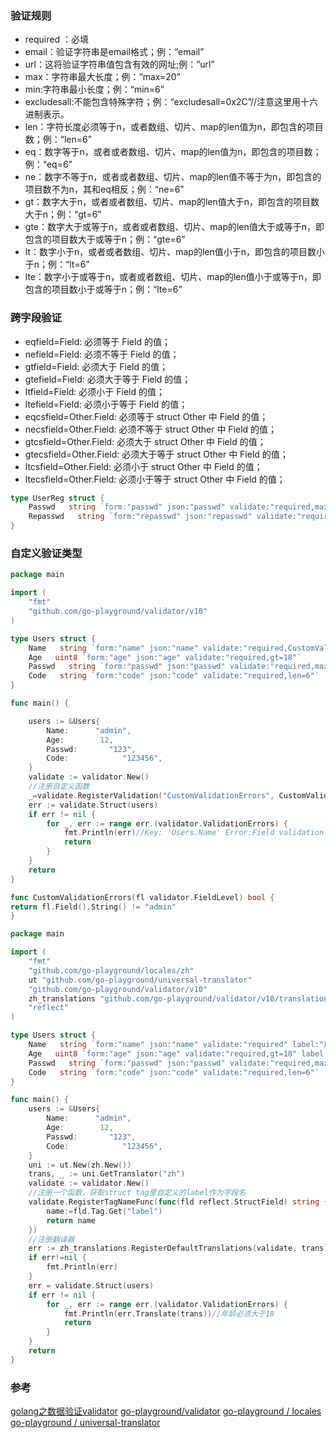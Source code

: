 ### 验证规则

- required ：必填
- email：验证字符串是email格式；例：“email”
- url：这将验证字符串值包含有效的网址;例：“url”
- max：字符串最大长度；例：“max=20”
- min:字符串最小长度；例：“min=6”
- excludesall:不能包含特殊字符；例：“excludesall=0x2C”//注意这里用十六进制表示。
- len：字符长度必须等于n，或者数组、切片、map的len值为n，即包含的项目数；例：“len=6”
- eq：数字等于n，或者或者数组、切片、map的len值为n，即包含的项目数；例：“eq=6”
- ne：数字不等于n，或者或者数组、切片、map的len值不等于为n，即包含的项目数不为n，其和eq相反；例：“ne=6”
- gt：数字大于n，或者或者数组、切片、map的len值大于n，即包含的项目数大于n；例：“gt=6”
- gte：数字大于或等于n，或者或者数组、切片、map的len值大于或等于n，即包含的项目数大于或等于n；例：“gte=6”
- lt：数字小于n，或者或者数组、切片、map的len值小于n，即包含的项目数小于n；例：“lt=6”
- lte：数字小于或等于n，或者或者数组、切片、map的len值小于或等于n，即包含的项目数小于或等于n；例：“lte=6”

### 跨字段验证

- eqfield=Field: 必须等于 Field 的值；
- nefield=Field: 必须不等于 Field 的值；
- gtfield=Field: 必须大于 Field 的值；
- gtefield=Field: 必须大于等于 Field 的值；
- ltfield=Field: 必须小于 Field 的值；
- ltefield=Field: 必须小于等于 Field 的值；
- eqcsfield=Other.Field: 必须等于 struct Other 中 Field 的值；
- necsfield=Other.Field: 必须不等于 struct Other 中 Field 的值；
- gtcsfield=Other.Field: 必须大于 struct Other 中 Field 的值；
- gtecsfield=Other.Field: 必须大于等于 struct Other 中 Field 的值；
- ltcsfield=Other.Field: 必须小于 struct Other 中 Field 的值；
- ltecsfield=Other.Field: 必须小于等于 struct Other 中 Field 的值；

```go
type UserReg struct {
    Passwd   string `form:"passwd" json:"passwd" validate:"required,max=20,min=6"`
    Repasswd   string `form:"repasswd" json:"repasswd" validate:"required,max=20,min=6,eqfield=Passwd"`
}

```

### 自定义验证类型
```go
package main

import (
    "fmt"
    "github.com/go-playground/validator/v10"
)

type Users struct {
    Name   string `form:"name" json:"name" validate:"required,CustomValidationErrors"`//包含自定义函数
    Age   uint8 `form:"age" json:"age" validate:"required,gt=18"`
    Passwd   string `form:"passwd" json:"passwd" validate:"required,max=20,min=6"`
    Code   string `form:"code" json:"code" validate:"required,len=6"`
}

func main() {

    users := &Users{
        Name:      "admin",
        Age:        12,
        Passwd:       "123",
        Code:            "123456",
    }
    validate := validator.New()
    //注册自定义函数
    _=validate.RegisterValidation("CustomValidationErrors", CustomValidationErrors)
    err := validate.Struct(users)
    if err != nil {
        for _, err := range err.(validator.ValidationErrors) {
            fmt.Println(err)//Key: 'Users.Name' Error:Field validation for 'Name' failed on the 'CustomValidationErrors' tag
            return
        }
    }
    return
}

func CustomValidationErrors(fl validator.FieldLevel) bool {
return fl.Field().String() != "admin"
}


```

```go
package main

import (
    "fmt"
    "github.com/go-playground/locales/zh"
    ut "github.com/go-playground/universal-translator"
    "github.com/go-playground/validator/v10"
    zh_translations "github.com/go-playground/validator/v10/translations/zh"
    "reflect"
)

type Users struct {
    Name   string `form:"name" json:"name" validate:"required" label:"用户名"`
    Age   uint8 `form:"age" json:"age" validate:"required,gt=18" label:"年龄"`
    Passwd   string `form:"passwd" json:"passwd" validate:"required,max=20,min=6"`
    Code   string `form:"code" json:"code" validate:"required,len=6"`
}

func main() {
    users := &Users{
        Name:      "admin",
        Age:        12,
        Passwd:       "123",
        Code:            "123456",
    }
    uni := ut.New(zh.New())
    trans, _ := uni.GetTranslator("zh")
    validate := validator.New()
    //注册一个函数，获取struct tag里自定义的label作为字段名
    validate.RegisterTagNameFunc(func(fld reflect.StructField) string {
        name:=fld.Tag.Get("label")
        return name
    })
    //注册翻译器
    err := zh_translations.RegisterDefaultTranslations(validate, trans)
    if err!=nil {
        fmt.Println(err)
    }
    err = validate.Struct(users)
    if err != nil {
        for _, err := range err.(validator.ValidationErrors) {
            fmt.Println(err.Translate(trans))//年龄必须大于18
            return
        }
    }
    return
}
```
### 参考
[golang之数据验证validator](https://blog.csdn.net/guyan0319/article/details/105918559/)
[go-playground/validator](https://github.com/go-playground/validator)
[go-playground / locales](https://github.com/go-playground/locales)
[go-playground / universal-translator](https://github.com/go-playground/universal-translator)
